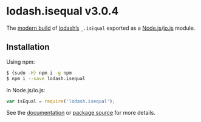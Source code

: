 # lodash.isequal v3.0.4

The [modern build](https://github.com/lodash/lodash/wiki/Build-Differences) of [lodash’s](https://lodash.com/) `_.isEqual` exported as a [Node.js](http://nodejs.org/)/[io.js](https://iojs.org/) module.

## Installation

Using npm:

```bash
$ {sudo -H} npm i -g npm
$ npm i --save lodash.isequal
```

In Node.js/io.js:

```js
var isEqual = require('lodash.isequal');
```

See the [documentation](https://lodash.com/docs#isEqual) or [package source](https://github.com/lodash/lodash/blob/3.0.4-npm-packages/lodash.isequal) for more details.

